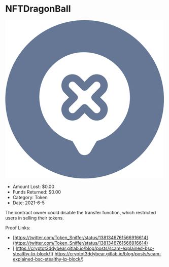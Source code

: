 # NFTDragonBall
![NFTDragonBall](/rektimages/NFTDragonBall.png)
- Amount Lost: $0.00
- Funds Returned: $0.00
- Category: Token
- Date: 2021-6-5

The contract owner could disable the transfer function, which restricted users in selling their tokens.


Proof Links:
- [https://twitter.com/Token_Sniffer/status/1381346761566916614](https://twitter.com/Token_Sniffer/status/1381346761566916614)
- [ https://cryptot3ddybear.gitlab.io/blog/posts/scam-explained-bsc-stealthy-lp-block/]( https://cryptot3ddybear.gitlab.io/blog/posts/scam-explained-bsc-stealthy-lp-block/)


